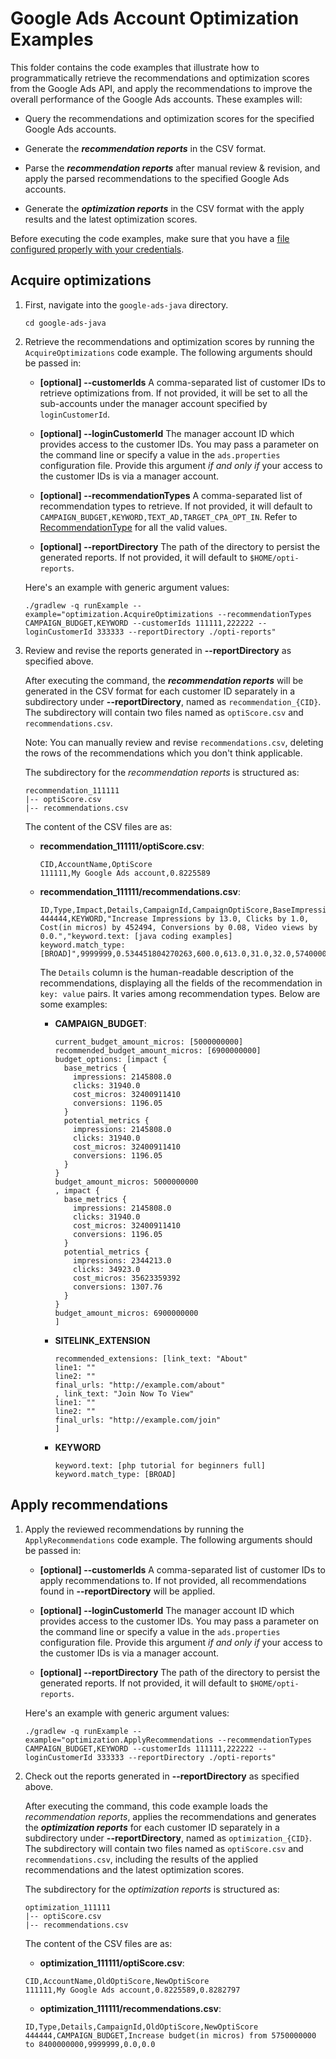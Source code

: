 # Google Ads Account Optimization Examples

This folder contains the code examples that illustrate how to programmatically
retrieve the recommendations and optimization scores from the Google Ads API,
and apply the recommendations to improve the overall performance of the Google
Ads accounts. These examples will:

*   Query the recommendations and optimization scores for the specified Google
    Ads accounts.

*   Generate the ***recommendation reports*** in the CSV format.

*   Parse the ***recommendation reports*** after manual review & revision, and
    apply the parsed recommendations to the specified Google Ads accounts.

*   Generate the ***optimization reports*** in the CSV format with the apply
    results and the latest optimization scores.

Before executing the code examples, make sure that you have a
[file configured properly with your credentials](https://developers.google.com/google-ads/api/docs/client-libs/java/config-file).

## Acquire optimizations

1.  First, navigate into the `google-ads-java` directory.

    ```
    cd google-ads-java
    ```

1.  Retrieve the recommendations and optimization scores by running the
    `AcquireOptimizations` code example. The following arguments should be
    passed in:

    *   **[optional] --customerIds** A comma-separated list of customer IDs to
        retrieve optimizations from. If not provided, it will be set to all the
        sub-accounts under the manager account specified by `loginCustomerId`.

    *   **[optional] --loginCustomerId** The manager account ID which provides
        access to the customer IDs. You may pass a parameter on the command line
        or specify a value in the `ads.properties` configuration file. Provide
        this argument *if and only if* your access to the customer IDs is via a
        manager account.

    *   **[optional] --recommendationTypes** A comma-separated list of
        recommendation types to retrieve. If not provided, it will default to
        `CAMPAIGN_BUDGET,KEYWORD,TEXT_AD,TARGET_CPA_OPT_IN`. Refer to
        [RecommendationType](https://developers.google.com/google-ads/api/reference/rpc/latest/RecommendationTypeEnum.RecommendationType)
        for all the valid values.

    *   **[optional] --reportDirectory** The path of the directory to persist
        the generated reports. If not provided, it will default to
        `$HOME/opti-reports`.

    Here's an example with generic argument values:

    ```
    ./gradlew -q runExample --example="optimization.AcquireOptimizations --recommendationTypes CAMPAIGN_BUDGET,KEYWORD --customerIds 111111,222222 --loginCustomerId 333333 --reportDirectory ./opti-reports"
    ```

1.  Review and revise the reports generated in **--reportDirectory** as
    specified above.

    After executing the command, the ***recommendation reports*** will be
    generated in the CSV format for each customer ID separately in a
    subdirectory under **--reportDirectory**, named as `recommendation_{CID}`.
    The subdirectory will contain two files named as `optiScore.csv` and
    `recommendations.csv`.

    Note: You can manually review and revise `recommendations.csv`, deleting the
    rows of the recommendations which you don't think applicable.

    The subdirectory for the *recommendation reports* is structured as:

    ```
    recommendation_111111
    |-- optiScore.csv
    |-- recommendations.csv
    ```

    The content of the CSV files are as:

    *   **recommendation_111111/optiScore.csv**:

        ```
        CID,AccountName,OptiScore
        111111,My Google Ads account,0.8225589
        ```

    *   **recommendation_111111/recommendations.csv**:

        ```
        ID,Type,Impact,Details,CampaignId,CampaignOptiScore,BaseImpressions,PotentialImpressions,BaseClicks,PotentialClicks,BaseCost,PotentialCost,BaseConversions,PotentialConversions,BaseVideoViews,PotentialVideoViews
        444444,KEYWORD,"Increase Impressions by 13.0, Clicks by 1.0, Cost(in micros) by 452494, Conversions by 0.08, Video views by 0.0.","keyword.text: [java coding examples]
        keyword.match_type: [BROAD]",9999999,0.534451804270263,600.0,613.0,31.0,32.0,5740000,6192494,0.0,0.08,0.0,0.0
        ```

        The `Details` column is the human-readable description of the
        recommendations, displaying all the fields of the recommendation in
        `key: value` pairs. It varies among recommendation types. Below are some
        examples:

        *   **CAMPAIGN_BUDGET**:

            ```
            current_budget_amount_micros: [5000000000]
            recommended_budget_amount_micros: [6900000000]
            budget_options: [impact {
              base_metrics {
                impressions: 2145808.0
                clicks: 31940.0
                cost_micros: 32400911410
                conversions: 1196.05
              }
              potential_metrics {
                impressions: 2145808.0
                clicks: 31940.0
                cost_micros: 32400911410
                conversions: 1196.05
              }
            }
            budget_amount_micros: 5000000000
            , impact {
              base_metrics {
                impressions: 2145808.0
                clicks: 31940.0
                cost_micros: 32400911410
                conversions: 1196.05
              }
              potential_metrics {
                impressions: 2344213.0
                clicks: 34923.0
                cost_micros: 35623359392
                conversions: 1307.76
              }
            }
            budget_amount_micros: 6900000000
            ]
            ```

        *   **SITELINK_EXTENSION**

            ```
            recommended_extensions: [link_text: "About"
            line1: ""
            line2: ""
            final_urls: "http://example.com/about"
            , link_text: "Join Now To View"
            line1: ""
            line2: ""
            final_urls: "http://example.com/join"
            ]
            ```

        *   **KEYWORD**

            ```
            keyword.text: [php tutorial for beginners full]
            keyword.match_type: [BROAD]
            ```

## Apply recommendations

1.  Apply the reviewed recommendations by running the `ApplyRecommendations`
    code example. The following arguments should be passed in:

    *   **[optional] --customerIds** A comma-separated list of customer IDs to
        apply recommendations to. If not provided, all recommendations found in
        **--reportDirectory** will be applied.

    *   **[optional] --loginCustomerId** The manager account ID which provides
        access to the customer IDs. You may pass a parameter on the command line
        or specify a value in the `ads.properties` configuration file. Provide
        this argument *if and only if* your access to the customer IDs is via a
        manager account.

    *   **[optional] --reportDirectory** The path of the directory to persist
        the generated reports. If not provided, it will default to
        `$HOME/opti-reports`.

    Here's an example with generic argument values:

    ```
    ./gradlew -q runExample --example="optimization.ApplyRecommendations --recommendationTypes CAMPAIGN_BUDGET,KEYWORD --customerIds 111111,222222 --loginCustomerId 333333 --reportDirectory ./opti-reports"
    ```

1.  Check out the reports generated in **--reportDirectory** as specified above.

    After executing the command, this code example loads the *recommendation
    reports*, applies the recommendations and generates the ***optimization
    reports*** for each customer ID separately in a subdirectory under
    **--reportDirectory**, named as `optimization_{CID}`. The subdirectory will
    contain two files named as `optiScore.csv` and `recommendations.csv`,
    including the results of the applied recommendations and the latest
    optimization scores.

    The subdirectory for the *optimization reports* is structured as:

    ```
    optimization_111111
    |-- optiScore.csv
    |-- recommendations.csv
    ```

    The content of the CSV files are as:

    *   **optimization_111111/optiScore.csv**:

    ```
    CID,AccountName,OldOptiScore,NewOptiScore
    111111,My Google Ads account,0.8225589,0.8282797
    ```

    *   **optimization_111111/recommendations.csv**:

    ```
    ID,Type,Details,CampaignId,OldOptiScore,NewOptiScore
    444444,CAMPAIGN_BUDGET,Increase budget(in micros) from 5750000000 to 8400000000,9999999,0.0,0.0
    ```

